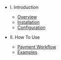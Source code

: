- I. Introduction
    - [Overview](README.md)
    - [Installation](installation.md)
    - [Configuration](configuration.md)

- II. How To Use
    - [Payment Workflow](workflow.md)
    - [Examples](examples.md)
